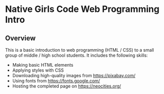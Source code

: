 # Native Girls Code Web Programming Intro

## Overview
This is a basic introduction to web programming (HTML / CSS) to a small group of middle / high school students. It includes the following skills:

- Making basic HTML elements
- Applying styles with CSS
- Downloading high-quality images from https://pixabay.com/
- Using fonts from https://fonts.google.com/
- Hosting the completed page on https://neocities.org/
